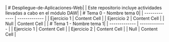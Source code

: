 | # Despliegue-de-Aplicaciones-Web|
|  Este repositorio incluye actividades llevadas a cabo en el módulo DAW|
| # Tema 0 - Nombre tema 0|
| ------------- | ------------- |
| Ejercicio 1  | Content Cell  |
| Ejercicio 2  | Content Cell  |
| Null | Content Cell  |
| # Tema 1 - Nombre tema 1|
| ------------- | ------------- |
| Ejercicio 1  | Content Cell  |
| Ejercicio 2  | Content Cell  |
| Null | Content Cell  |
